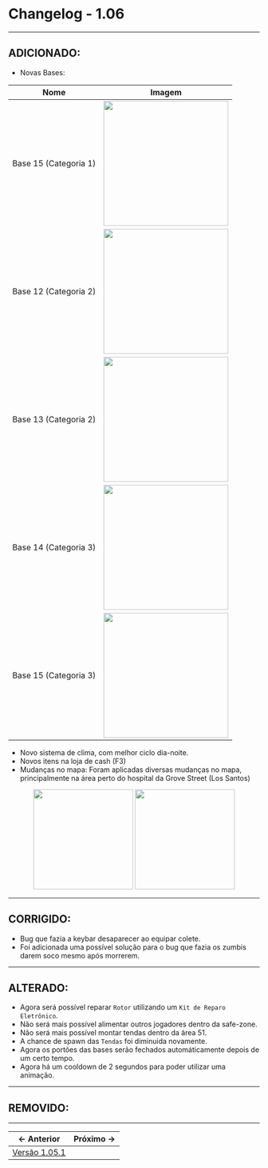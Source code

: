 # Changelog - 1.06

---

## **ADICIONADO**:
- Novas Bases:

| Nome | Imagem |
| :--: | :--: |
| Base 15 (Categoria 1) | <img src="https://user-images.githubusercontent.com/89032856/172545400-ef87c05d-14bd-4d6d-93b3-2f16b1d4b6a7.png" height=250/> |
| Base 12 (Categoria 2) | <img src="https://user-images.githubusercontent.com/89032856/172545104-beac3957-7630-42f9-99ce-472ef9fea597.png" height=250/> |
| Base 13 (Categoria 2) | <img src="https://user-images.githubusercontent.com/89032856/172545312-dde1f8f2-dde9-45c3-834e-273af6c5fc67.png" height=250/> |
| Base 14 (Categoria 3) | <img src="https://user-images.githubusercontent.com/89032856/172545516-7fa3fe37-43a0-4603-84a1-626be07f45cb.png" height=250/> |
| Base 15 (Categoria 3) | <img src="https://user-images.githubusercontent.com/89032856/172545594-11af7cf6-7a5d-4c95-9209-ef23717920b1.png" height=250/> |

- Novo sistema de clima, com melhor ciclo dia-noite.
- Novos itens na loja de cash (F3)
- Mudanças no mapa: Foram aplicadas diversas mudanças no mapa, principalmente na área perto do hospital da Grove Street (Los Santos)
<p align='center'>
  <img src="https://user-images.githubusercontent.com/89032856/172547096-2e32a55a-b6f8-48b0-9cec-3978369f1c68.png" height=200/>
  <img src="https://user-images.githubusercontent.com/89032856/172547108-a4b5f104-a8bb-4504-8111-560fb1a4a6b7.png" height=200/>
</p>

---

## **CORRIGIDO**:
- Bug que fazia a keybar desaparecer ao equipar colete.
- Foi adicionada uma possível solução para o bug que fazia os zumbis darem soco mesmo após morrerem.

---

## **ALTERADO**:
- Agora será possível reparar `Rotor` utilizando um `Kit de Reparo Eletrônico`.
- Não será mais possível alimentar outros jogadores dentro da safe-zone.
- Não será mais possível montar tendas dentro da área 51.
- A chance de spawn das `Tendas` foi diminuida novamente.
- Agora os portões das bases serão fechados automáticamente depois de um certo tempo.
- Agora há um cooldown de 2 segundos para poder utilizar uma animação.

---

## **REMOVIDO**:

---

← Anterior             |  Próximo →
:-------------------------:|:-------------------------:
[Versão 1.05.1](https://stoneagemta.com/releases/dayz/1.05.1) |
